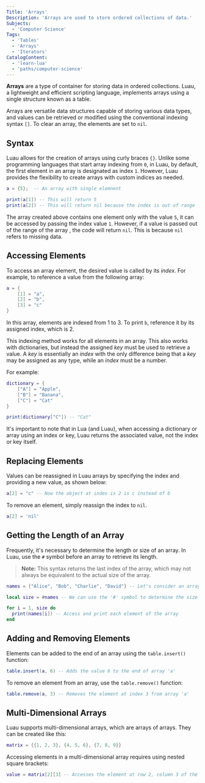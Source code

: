 ```yaml
---
Title: 'Arrays'
Description: 'Arrays are used to store ordered collections of data.'
Subjects:
  - 'Computer Science'
Tags:
  - 'Tables'
  - 'Arrays'
  - 'Iterators'
CatalogContent:
  - 'learn-lua'
  - 'paths/computer-science'
---
```


**Arrays** are a type of container for storing data in ordered collections. Luau, a lightweight and efficient scripting language, implements arrays using a single structure known as a table.

Arrays are versatile data structures capable of storing various data types, and values can be retrieved or modified using the conventional indexing syntax `[]`. To clear an array, the elements are set to `nil`.

## Syntax

Luau allows for the creation of arrays using curly braces `{}`. Unlike some programming languages that start array indexing from `0`, in Luau, by default, the first element in an array is designated as index `1`. However, Luau provides the flexibility to create arrays with custom indices as needed.

```lua
a = {5};  -- An array with single elemnent

print(a[1]) -- This will return 5
print(a[2]) -- This will return nil because the index is out of range
```

The array created above contains one element only with the value `5`, it can be accessed by passing the index value `1`. However, if a value is passed out of the range of the array , the code will return `nil`. This is because `nil` refers to missing data.

## Accessing Elements

To access an array element, the desired value is called by its _index_. For example, to reference a value from the following array:

```lua
a = {
    [1] = "a",
    [2] = "b",
    [3] = "c"
}
```

In this array, elements are indexed from 1 to 3. To print `b`, reference it by its assigned index, which is 2.

This indexing method works for all elements in an array. This also works with dictionaries, but instead the assigned _key_ must be used to retrieve a value. A _key_ is essentially an _index_ with the only difference being that a _key_ may be assigned as any type, while an _index_ must be a number.

For example:

```lua
dictionary = {
    ["A"] = "Apple",
    ["B"] = "Banana",
    ["C"] = "Cat"
}

print(dictionary["C"]) -- "Cat"
```

It's important to note that in Lua (and Luau), when accessing a dictionary or array using an index or key, Luau returns the associated value, not the index or key itself.

## Replacing Elements

Values can be reassigned in Luau arrays by specifying the index and providing a new value, as shown below:

```lua
a[2] = "c" -- Now the object at index is 2 is c instead of b
```

To remove an element, simply reassign the index to `nil`.

```lua
a[2] = 'nil'
```

## Getting the Length of an Array

Frequently, it's necessary to determine the length or size of an array. In Luau, use the `#` symbol before an array to retrieve its length.

> **Note:** This syntax returns the last index of the array, which may not always be equivalent to the actual size of the array.

```lua
names = {"Alice", "Bob", "Charlie", "David"} -- Let's consider an array of names

local size = #names -- We can use the '#' symbol to determine the size of the 'names' array

for i = 1, size do
  print(names[i]) -- Access and print each element of the array
end
```

## Adding and Removing Elements

Elements can be added to the end of an array using the `table.insert()` function:

```lua
table.insert(a, 6) -- Adds the value 6 to the end of array 'a'
```

To remove an element from an array, use the `table.remove()` function:

```lua
table.remove(a, 3) -- Removes the element at index 3 from array 'a'
```

## Multi-Dimensional Arrays

Luau supports multi-dimensional arrays, which are arrays of arrays. They can be created like this:

```lua
matrix = {{1, 2, 3}, {4, 5, 6}, {7, 8, 9}}
```

Accessing elements in a multi-dimensional array requires using nested square brackets:

```lua
value = matrix[2][3] -- Accesses the element at row 2, column 3 of the matrix
```
